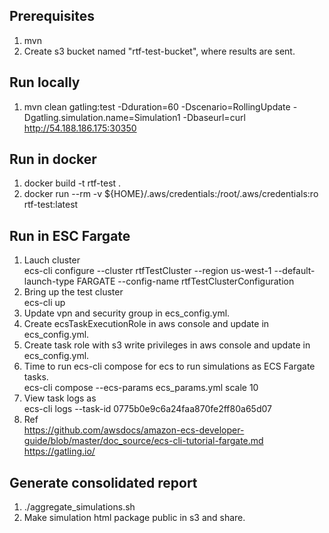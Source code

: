 ## Prerequisites
1. mvn
2. Create s3 bucket named "rtf-test-bucket", where results are sent.
## Run locally 
1. mvn clean gatling:test -Dduration=60 -Dscenario=RollingUpdate -Dgatling.simulation.name=Simulation1 -Dbaseurl=curl http://54.188.186.175:30350
## Run in docker
1. docker build -t rtf-test .
2. docker run --rm -v ${HOME}/.aws/credentials:/root/.aws/credentials:ro rtf-test:latest
## Run in ESC Fargate
1. Lauch cluster <br> ecs-cli configure --cluster rtfTestCluster --region us-west-1 --default-launch-type FARGATE --config-name rtfTestClusterConfiguration
2. Bring up the test cluster <br>ecs-cli up
3. Update vpn and security group in ecs_config.yml. 
4. Create ecsTaskExecutionRole in aws console and update in ecs_config.yml. 
5. Create task role with s3 write privileges in aws console and update in ecs_config.yml.
6. Time to run ecs-cli compose for ecs to run simulations as ECS Fargate tasks.<br> ecs-cli compose --ecs-params ecs_params.yml scale 10
7. View task logs as <br> ecs-cli logs --task-id 0775b0e9c6a24faa870fe2ff80a65d07
8. Ref <br>https://github.com/awsdocs/amazon-ecs-developer-guide/blob/master/doc_source/ecs-cli-tutorial-fargate.md
<br>https://gatling.io/
## Generate consolidated report
1. ./aggregate_simulations.sh
2. Make simulation html package public in s3 and share.
